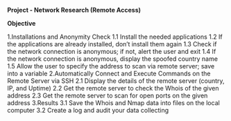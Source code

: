 **Project - Network Research (Remote Access)**

**Objective**

1.Installations and Anonymity Check
1.1 Install the needed applications
1.2 If the applications are already installed, don’t install them again
1.3 Check if the network connection is anonymous; if not, alert the user and exit
1.4 If the network connection is anonymous, display the spoofed country name
1.5 Allow the user to specify the address to scan via remote server; save into a variable
2.Automatically Connect and Execute Commands on the Remote Server via SSH
2.1 Display the details of the remote server (country, IP, and Uptime)
2.2 Get the remote server to check the Whois of the given address
2.3 Get the remote server to scan for open ports on the given address
3.Results
3.1 Save the Whois and Nmap data into files on the local computer
3.2 Create a log and audit your data collecting
